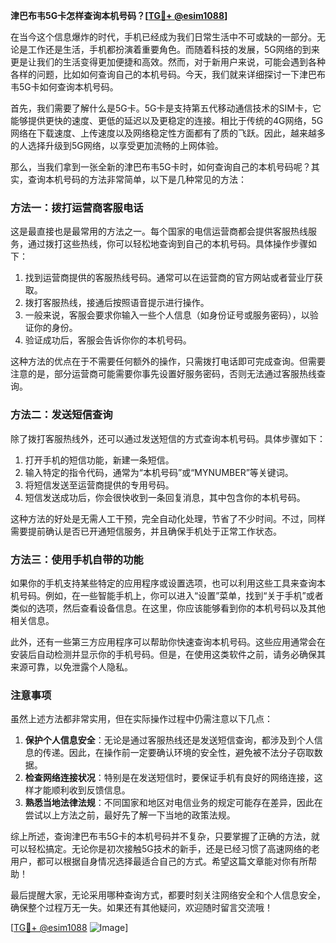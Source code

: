 **津巴布韦5G卡怎样查询本机号码？[[TG💪+ @esim1088](https://t.me/s/esim1088)]**

在当今这个信息爆炸的时代，手机已经成为我们日常生活中不可或缺的一部分。无论是工作还是生活，手机都扮演着重要角色。而随着科技的发展，5G网络的到来更是让我们的生活变得更加便捷和高效。然而，对于新用户来说，可能会遇到各种各样的问题，比如如何查询自己的本机号码。今天，我们就来详细探讨一下津巴布韦5G卡如何查询本机号码。

首先，我们需要了解什么是5G卡。5G卡是支持第五代移动通信技术的SIM卡，它能够提供更快的速度、更低的延迟以及更稳定的连接。相比于传统的4G网络，5G网络在下载速度、上传速度以及网络稳定性方面都有了质的飞跃。因此，越来越多的人选择升级到5G网络，以享受更加流畅的上网体验。

那么，当我们拿到一张全新的津巴布韦5G卡时，如何查询自己的本机号码呢？其实，查询本机号码的方法非常简单，以下是几种常见的方法：

### 方法一：拨打运营商客服电话

这是最直接也是最常用的方法之一。每个国家的电信运营商都会提供客服热线服务，通过拨打这些热线，你可以轻松地查询到自己的本机号码。具体操作步骤如下：

1. 找到运营商提供的客服热线号码。通常可以在运营商的官方网站或者营业厅获取。
2. 拨打客服热线，接通后按照语音提示进行操作。
3. 一般来说，客服会要求你输入一些个人信息（如身份证号或服务密码），以验证你的身份。
4. 验证成功后，客服会告诉你你的本机号码。

这种方法的优点在于不需要任何额外的操作，只需拨打电话即可完成查询。但需要注意的是，部分运营商可能需要你事先设置好服务密码，否则无法通过客服热线查询。

### 方法二：发送短信查询

除了拨打客服热线外，还可以通过发送短信的方式查询本机号码。具体步骤如下：

1. 打开手机的短信功能，新建一条短信。
2. 输入特定的指令代码，通常为“本机号码”或“MYNUMBER”等关键词。
3. 将短信发送至运营商提供的专用号码。
4. 短信发送成功后，你会很快收到一条回复消息，其中包含你的本机号码。

这种方法的好处是无需人工干预，完全自动化处理，节省了不少时间。不过，同样需要提前确认是否已开通短信服务，并且确保手机处于正常工作状态。

### 方法三：使用手机自带的功能

如果你的手机支持某些特定的应用程序或设置选项，也可以利用这些工具来查询本机号码。例如，在一些智能手机上，你可以进入“设置”菜单，找到“关于手机”或者类似的选项，然后查看设备信息。在这里，你应该能够看到你的本机号码以及其他相关信息。

此外，还有一些第三方应用程序可以帮助你快速查询本机号码。这些应用通常会在安装后自动检测并显示你的手机号码。但是，在使用这类软件之前，请务必确保其来源可靠，以免泄露个人隐私。

### 注意事项

虽然上述方法都非常实用，但在实际操作过程中仍需注意以下几点：

1. **保护个人信息安全**：无论是通过客服热线还是发送短信查询，都涉及到个人信息的传递。因此，在操作前一定要确认环境的安全性，避免被不法分子窃取数据。
2. **检查网络连接状况**：特别是在发送短信时，要保证手机有良好的网络连接，这样才能顺利收到反馈信息。
3. **熟悉当地法律法规**：不同国家和地区对电信业务的规定可能存在差异，因此在尝试以上方法之前，最好先了解一下当地的政策法规。

综上所述，查询津巴布韦5G卡的本机号码并不复杂，只要掌握了正确的方法，就可以轻松搞定。无论你是初次接触5G技术的新手，还是已经习惯了高速网络的老用户，都可以根据自身情况选择最适合自己的方式。希望这篇文章能对你有所帮助！

最后提醒大家，无论采用哪种查询方式，都要时刻关注网络安全和个人信息安全，确保整个过程万无一失。如果还有其他疑问，欢迎随时留言交流哦！

[[TG💪+ @esim1088](https://t.me/s/esim1088) ![Image](https://i.postimg.cc/4NQfJmqS/Snipaste-2025-05-13-00-14-12.png)]